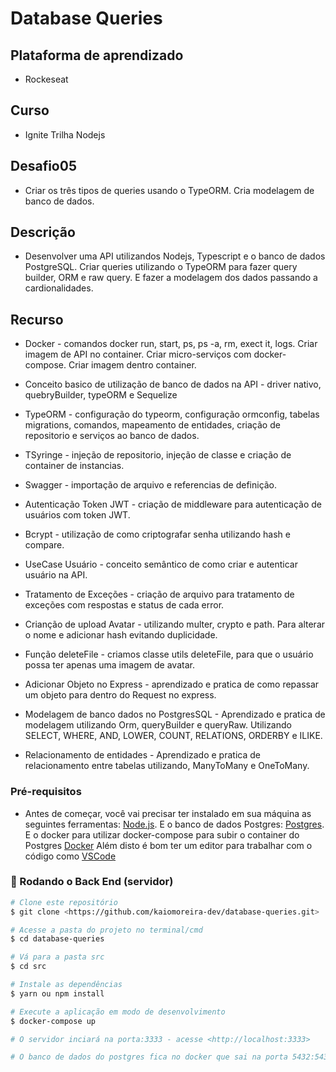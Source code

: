 # Database Queries

## Plataforma de aprendizado
* Rockeseat

## Curso
* Ignite Trilha Nodejs

## Desafio05
* Criar os três tipos de queries usando o TypeORM. Cria modelagem de banco de dados.
  
## Descrição
* Desenvolver uma API utilizandos Nodejs, Typescript e o banco de dados PostgreSQL. Criar queries utilizando o TypeORM para fazer query builder, ORM e raw query. E fazer a modelagem dos dados passando a cardionalidades. 

## Recurso
* Docker - comandos docker run, start, ps, ps -a, rm, exect it, logs. Criar imagem de API no container. Criar micro-serviços com docker-compose. Criar imagem dentro container.

* Conceito basico de utilização de banco de dados na API - driver nativo, quebryBuilder, typeORM e Sequelize

* TypeORM - configuração do typeorm, configuração ormconfig, tabelas migrations, comandos, mapeamento de entidades, criação de repositorio e serviços ao banco de dados.

* TSyringe - injeção de repositorio, injeção de classe e criação de container de instancias.

* Swagger - importação de arquivo e referencias de definição.

* Autenticação Token JWT - criação de middleware para autenticação de usuários com token JWT.

* Bcrypt - utilização de como criptografar senha utilizando hash e compare.

* UseCase Usuário - conceito semântico de como criar e autenticar usuário na API.

* Tratamento de Exceções - criação de arquivo para tratamento de exceções com respostas e status de cada error.

* Crianção de upload Avatar - utilizando multer, crypto e path. Para alterar o nome e adicionar hash evitando duplicidade.

* Função deleteFile - criamos classe utils deleteFile, para que o usuário possa ter apenas uma imagem de avatar.

* Adicionar Objeto no Express - aprendizado e pratica de como repassar um objeto para dentro do Request no express.

* Modelagem de banco dados no PostgresSQL - Aprendizado e pratica de modelagem utilizando Orm, queryBuilder e queryRaw. Utilizando SELECT, WHERE, AND, LOWER, COUNT, RELATIONS, ORDERBY e ILIKE.

* Relacionamento de entidades - Aprendizado e pratica de relacionamento entre tabelas utilizando, ManyToMany e OneToMany.

### Pré-requisitos

* Antes de começar, você vai precisar ter instalado em sua máquina as seguintes ferramentas:
[Node.js](https://nodejs.org/en/). 
E o banco de dados Postgres:
[Postgres](https://www.postgresql.org/).
E o docker para utilizar docker-compose para subir o container do Postgres
[Docker](https://https://www.docker.com/)
Além disto é bom ter um editor para trabalhar com o código como [VSCode](https://code.visualstudio.com/)

### 🎲 Rodando o Back End (servidor)

```bash
# Clone este repositório
$ git clone <https://github.com/kaiomoreira-dev/database-queries.git>

# Acesse a pasta do projeto no terminal/cmd
$ cd database-queries

# Vá para a pasta src
$ cd src

# Instale as dependências
$ yarn ou npm install

# Execute a aplicação em modo de desenvolvimento
$ docker-compose up

# O servidor inciará na porta:3333 - acesse <http://localhost:3333>

# O banco de dados do postgres fica no docker que sai na porta 5432:5432
```





